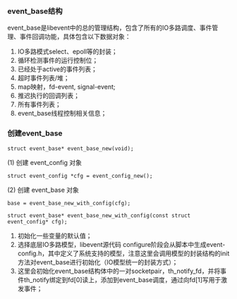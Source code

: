 

### event_base结构

event_base是libevent中的总的管理结构，包含了所有的IO多路调度、事件管理、事件回调功能，具体包含以下数据对象：
1. IO多路模式select、epoll等的封装；
2. 循环检测事件的运行控制位；
3. 已经处于active的事件列表；
4. 超时事件列表/堆；
5. map映射，fd-event, signal-event;
6. 推迟执行的回调列表；
7. 所有事件列表；
8. event_base线程控制相关信息；


### 创建event_base
```
struct event_base* event_base_new(void);
```

(1) 创建 event_config 对象
```
struct event_config *cfg = event_config_new();
```
(2) 创建 event_base 对象
```
base = event_base_new_with_config(cfg);
```

```
struct event_base* event_base_new_with_config(const struct event_config* cfg);
```
1. 初始化一些变量的默认值；
2. 选择底层IO多路模型，libevent源代码 configure阶段会从脚本中生成event-config.h，其中定义了系统支持的模型，注意这里会调用模型的封装结构的init方法对event_base进行初始化（IO模型统一的封装方式）；
3. 这里会初始化event_base结构体中的一对socketpair，th_notify_fd，并将事件th_notify绑定到fd[0]读上，添加到event_base调度，通过向fd[1]写用于激发事件；
